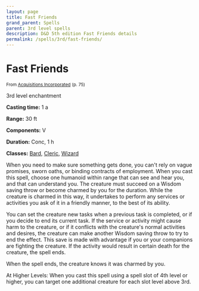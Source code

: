 ```yaml
---
layout: page
title: Fast Friends
grand_parent: Spells
parent: 3rd level spells 
description: D&D 5th edition Fast Friends details
permalink: /spells/3rd/fast-friends/
---
```


# Fast Friends

<small>From <a target="_blank" href="https://dnd.wizards.com/products/tabletop-games/rpg-products/acqinc">Acquisitions Incorporated</a> (p. 75)</small>

3rd level enchantment

**Casting time:** 1 a

**Range:** 30 ft

**Components:** V 

**Duration:** Conc, 1 h

**Classes:** [Bard](/classes/bard/), [Cleric](/classes/cleric/), [Wizard](/classes/wizard/)

When you need to make sure something gets done, you can't rely on vague promises, sworn oaths, or binding contracts of employment. When you cast this spell, choose one humanoid within range that can see and hear you, and that can understand you. The creature must succeed on a Wisdom saving throw or become charmed by you for the duration. While the creature is charmed in this way, it undertakes to perform any services or activities you ask of it in a friendly manner, to the best of its ability.

   You can set the creature new tasks when a previous task is completed, or if you decide to end its current task. If the service or activity might cause harm to the creature, or if it conflicts with the creature's normal activities and desires, the creature can make another Wisdom saving throw to try to end the effect. This save is made with advantage if you or your companions are fighting the creature. If the activity would result in certain death for the creature, the spell ends.

   When the spell ends, the creature knows it was charmed by you.

   At Higher Levels: When you cast this spell using a spell slot of 4th level or higher, you can target one additional creature for each slot level above 3rd.